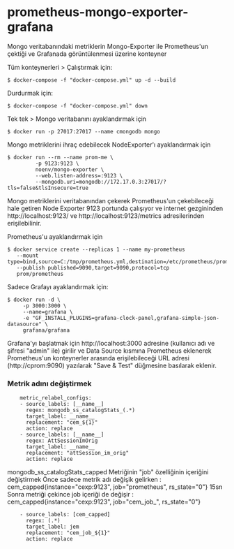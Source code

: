 # prometheus-mongo-exporter-grafana
Mongo veritabanındaki metriklerin Mongo-Exporter ile Prometheus'un çektiği ve Grafanada görüntülenmesi üzerine konteyner

Tüm konteynerleri >
Çalıştırmak için:

```shell
$ docker-compose -f "docker-compose.yml" up -d --build 
```

Durdurmak için:

```shell
$ docker-compose -f "docker-compose.yml" down
```

Tek tek >
Mongo veritabanını ayaklandırmak için
```shell
$ docker run -p 27017:27017 --name cmongodb mongo
```

Mongo metriklerini ihraç edebilecek NodeExporter'ı ayaklandırmak için
```shell
$ docker run --rm --name prom-me \
         -p 9123:9123 \
         noenv/mongo-exporter \
         --web.listen-address=:9123 \
         --mongodb.uri=mongodb://172.17.0.3:27017/?tls=false&tlsInsecure=true
```
Mongo metriklerini veritabanından çekerek Prometheus'un çekebileceği hale getiren Node Exporter 9123 portunda çalışıyor ve internet gezgininden http://localhost:9123/ ve http://localhost:9123/metrics adresilerinden erişilebilinir.

Prometheus'u ayaklandırmak için 
```shell
$ docker service create --replicas 1 --name my-prometheus
   --mount type=bind,source=C:/tmp/prometheus.yml,destination=/etc/prometheus/prometheus.yml
   --publish published=9090,target=9090,protocol=tcp
   prom/prometheus
```

Sadece Grafayı ayaklandırmak için:
```shell
$ docker run -d \
     -p 3000:3000 \
     --name=grafana \
     -e "GF_INSTALL_PLUGINS=grafana-clock-panel,grafana-simple-json-datasource" \
     grafana/grafana
```

Grafana'yı başlatmak için http://localhost:3000 adresine (kullanıcı adı ve şifresi "admin" ile) girilir ve Data Source kısmına Prometheus eklenerek Prometheus'un konteynerler arasında erişilebileceği URL adresi (http://cprom:9090) yazılarak "Save & Test" düğmesine basılarak eklenir.

### Metrik adını değiştirmek
```
    metric_relabel_configs:
    - source_labels: [__name__]
      regex: mongodb_ss_catalogStats_(.*)
      target_label: __name__
      replacement: "cem_${1}"
      action: replace
    - source_labels: [__name__]
      regex: AttSessionImOrig
      target_label: __name__
      replacement: "attSession_im_orig"
      action: replace
```

mongodb_ss_catalogStats_capped Metriğinin "job" özelliğinin içeriğini değiştirmek
Önce sadece metrik adı değişik gelirken           : cem_capped{instance="cexp:9123", job="prometheus", rs_state="0"}
15sn Sonra metriği çekince job içeriği de değişir : cem_capped{instance="cexp:9123", job="cem_job_", rs_state="0"}
```
    - source_labels: [cem_capped]
      regex: (.*)
      target_label: jem
      replacement: "cem_job_${1}"
      action: replace
```
